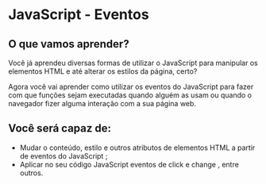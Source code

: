 # JavaScript - Eventos

## O que vamos aprender?

Você já aprendeu diversas formas de utilizar o JavaScript para manipular os elementos HTML e até alterar os estilos da página, certo?

Agora você vai aprender como utilizar os eventos do JavaScript para fazer com que funções sejam executadas quando alguém as usam ou quando o navegador fizer alguma interação com a sua página web.

## Você será capaz de:

- Mudar o conteúdo, estilo e outros atributos de elementos HTML a partir de eventos do JavaScript ;
- Aplicar no seu código JavaScript eventos de click e change , entre outros.
